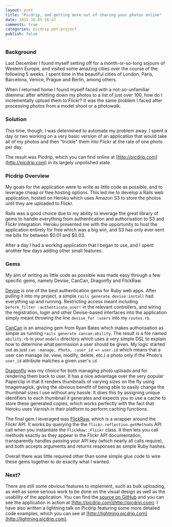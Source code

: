 ```yaml
---
layout: post
title: "Picdrip, and getting more out of sharing your photos online"
date: 2011-10-05 16:47
comments: true
categories: picdrip pet-project
publish: false
---
```


### Background

Last December I found myself setting off for a month-or-so-long sojourn of Western Europe, and visited some amazing cities over the course of the following 5 weeks. I spent time in the beautiful cities of London, Paris, Barcelona, Venice, Prague and Berlin, among others.

When I returned home I found myself faced with a not-so-unfamiliar dilemma: after whittling down my photos to a list of just over 100, how do I incrementally upload them to Flickr? It was the same problem I faced after processing photos from a model shoot or a photowalk.

### Solution

This time, though, I was determined to automate my problem away. I spent a day or two working on a very basic version of an application that would take all of my photos and then "trickle" them into Flickr at the rate of one photo per day.

The result was Picdrip, which you can find online at [http://picdrip.com](http://picdrip.com) in its largely unpolished state.

### Picdrip Overview

My goals for the application were to write as little code as possible, and to leverage cheap or free hosting options. This led me to develop a Rails web application, hosted on Heroku which uses Amazon S3 to store the photos until they are uploaded to Flickr.

Rails was a good choice due to my ability to leverage the great library of gems to handle everything from authentication and authorisation to S3 and Flickr integration. Heroku presented me with the opportunity to host the application entirely for free which was a big win, and S3 has only ever sent me bills for between $0.01 and $0.03.

After a day I had a working application that I began to use, and I spent another few days adding other small features.

### Gems

My aim of writing as little code as possible was made easy through a few specific gems, namely Devise, CanCan, Dragonfly and FlickRaw.

[Devise](https://github.com/plataformatec/devise) is one of the best authentication gems for Ruby web apps. After pulling it into my project, a simple `rails generate devise:install` had everything up and running. Restricting access meant including `before_filter :authenticate_user!` in the relevant controllers, and wiring the registration, login and other Devise-based interfaces into the application simply meant throwing the line `devise_for :users` into my `routes.rb`.

[CanCan](https://github.com/ryanb/cancan) is an amazing gem from Ryan Bates which makes authorisation as simple as running `rails generate cancan:ability`. The result is a file named `ability.rb` in your `models` directory which uses a very simple DSL to explain how to determine what permission a user should be given. My logic started out as just `can :manage, Photo, :user_id => user.id` which means that a user can manage (ie. view, modify, delete, etc.) a photo only if the Photo's `user_id` attribute matches a given user's `id`.

[Dragonfly](https://github.com/markevans/dragonfly) was my choice for both managing photo uploads and for rendering them back to user. It has a nice advantage over the very popular Paperclip in that it renders thumbnails of varying sizes on the fly using Imagemagick, giving the obvious benefit of being able to easily change the thumbnail sizes I use without any hassle. It does this by assigning unique identifiers to each thumbnail it generates and expects you to use a cache to store these generated copies, which works perfectly with the fact that Heroku uses Varnish in their platform to perform caching functions.

The final gem I leveraged was [FlickRaw](https://github.com/hanklords/flickraw), which is a wrapper around the Flickr API. It works by querying the the `flickr.reflection.getMethods` API call when you instantiate the `FlickRaw::Flickr` class. It then lets you call methods exactly as they appear in the Flickr API documentation, transparently handles passing your API key (which nearly all calls require), and both accepts arguments and returns responses as simple Ruby hashes.

Overall there was little required other than some simple glue code to wire these gems together to do exactly what I wanted.

### Next?

There are still some obvious features to implement, such as bulk uploading, as well as some serious work to be done on the visual design as well as the usability of the application. You can find the [source on GitHub](https://github.com/jamesottaway/picdrip) and you can see the application in action at [http://picdrip.com](http://picdrip.com). I have also written a lightning talk on Picdrip featuring some more detailed code examples, which you can see at [http://lightning.picdrip.com](http://lightning.picdrip.com).
